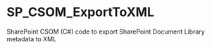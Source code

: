 # SP_CSOM_ExportToXML
SharePoint CSOM (C#) code to export SharePoint Document Library metadata to XML
